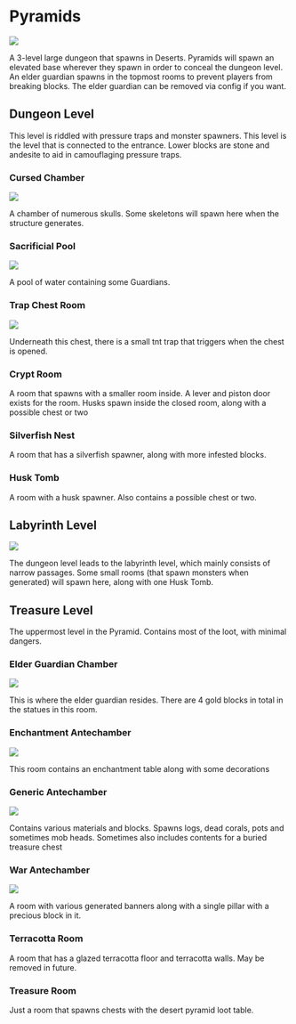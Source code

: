 # Pyramids

![](https://imgur.com/uznvtKS.png)

A 3-level large dungeon that spawns in Deserts. Pyramids will spawn an elevated base wherever they spawn in order to conceal the dungeon level. An elder guardian spawns in the topmost rooms to prevent players from breaking blocks. The elder guardian can be removed via config if you want.

## Dungeon Level

This level is riddled with pressure traps and monster spawners. This level is the level that is connected to the entrance. Lower blocks are stone and andesite to aid in camouflaging pressure traps.

### Cursed Chamber

![](https://imgur.com/KBfy30J.png)

A chamber of numerous skulls. Some skeletons will spawn here when the structure generates.

### Sacrificial Pool

![](https://imgur.com/hQg7FeA.png)

A pool of water containing some Guardians.

### Trap Chest Room

![](https://imgur.com/igbomLA.png)

Underneath this chest, there is a small tnt trap that triggers when the chest is opened. 

### Crypt Room

A room that spawns with a smaller room inside. A lever and piston door exists for the room. Husks spawn inside the closed room, along with a possible chest or two

### Silverfish Nest

A room that has a silverfish spawner, along with more infested blocks.

### Husk Tomb

A room with a husk spawner. Also contains a possible chest or two.

## Labyrinth Level

![](https://imgur.com/qMIubXp.png)

The dungeon level leads to the labyrinth level, which mainly consists of narrow passages. Some small rooms (that spawn monsters when generated) will spawn here, along with one Husk Tomb.

## Treasure Level

The uppermost level in the Pyramid. Contains most of the loot, with minimal dangers.

### Elder Guardian Chamber

![](https://imgur.com/FFJ1BeN.png)

This is where the elder guardian resides. There are 4 gold blocks in total in the statues in this room.

### Enchantment Antechamber

![](https://imgur.com/qjoEDcJ.png)

This room contains an enchantment table along with some decorations

### Generic Antechamber

![](https://imgur.com/RlAI8qA.png)

Contains various materials and blocks. Spawns logs, dead corals, pots and sometimes mob heads. Sometimes also includes contents for a buried treasure chest

### War Antechamber

![](https://imgur.com/FtpM17J.png)

A room with various generated banners along with a single pillar with a precious block in it.

### Terracotta Room

A room that has a glazed terracotta floor and terracotta walls. May be removed in future.

### Treasure Room

Just a room that spawns chests with the desert pyramid loot table.
